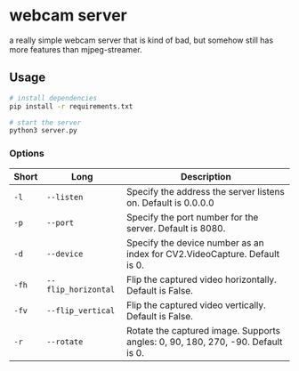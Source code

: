 # webcam server

a really simple webcam server that is kind of bad, but somehow still has more features than mjpeg-streamer.

## Usage

```bash
# install dependencies
pip install -r requirements.txt

# start the server
python3 server.py
```

### Options

| Short | Long                | Description                                                                     |
| ----- | ------------------- | ------------------------------------------------------------------------------- |
| `-l`  | `--listen`          | Specify the address the server listens on. Default is 0.0.0.0                   |
| `-p`  | `--port`            | Specify the port number for the server. Default is 8080.                        |
| `-d`  | `--device`          | Specify the device number as an index for CV2.VideoCapture. Default is 0.       |
| `-fh` | `--flip_horizontal` | Flip the captured video horizontally. Default is False.                         |
| `-fv` | `--flip_vertical`   | Flip the captured video vertically. Default is False.                           |
| `-r`  | `--rotate`          | Rotate the captured image. Supports angles: 0, 90, 180, 270, -90. Default is 0. |

